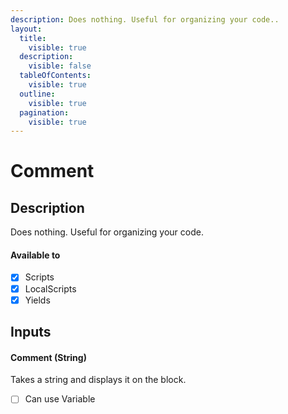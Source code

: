 ```yaml
---
description: Does nothing. Useful for organizing your code..
layout:
  title:
    visible: true
  description:
    visible: false
  tableOfContents:
    visible: true
  outline:
    visible: true
  pagination:
    visible: true
---
```


# Comment

## Description

Does nothing. Useful for organizing your code.

#### Available to

* [x] Scripts
* [x] LocalScripts
* [x] Yields

## Inputs

#### Comment (String)

Takes a string and displays it on the block.

* [ ] Can use Variable

